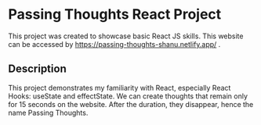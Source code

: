 # Passing Thoughts React Project

This project was created to showcase basic React JS skills. This website can be accessed by https://passing-thoughts-shanu.netlify.app/ .  

## Description

This project demonstrates my familiarity with React, especially React Hooks: useState and effectState. We can create thoughts that remain only for 15 seconds on the website. After the duration, they disappear, hence the name Passing Thoughts.


